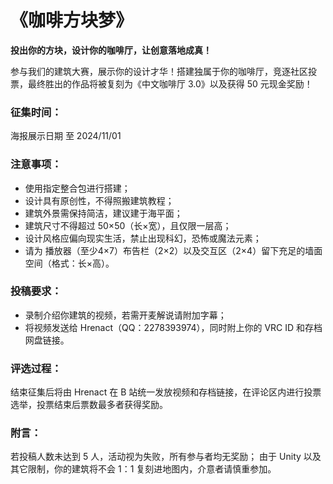 # 《咖啡方块梦》

__投出你的方块，设计你的咖啡厅，让创意落地成真！__

参与我们的建筑大赛，展示你的设计才华！搭建独属于你的咖啡厅，竞逐社区投票，最终胜出的作品将被复刻为《中文咖啡厅 3.0》以及获得 50 元现金奖励！

### 征集时间：
海报展示日期 至 2024/11/01

### 注意事项：
- 使用指定整合包进行搭建；
- 设计具有原创性，不得照搬建筑教程；
- 建筑外景需保持简洁，建议建于海平面；
- 建筑尺寸不得超过 50×50（长×宽），且仅限一层高；
- 设计风格应偏向现实生活，禁止出现科幻，恐怖或魔法元素；
- 请为 播放器（至少4×7）布告栏（2×2）以及交互区（2×4）留下充足的墙面空间（格式：长×高）。

### 投稿要求：
- 录制介绍你建筑的视频，若需开麦解说请附加字幕；
- 将视频发送给 Hrenact（QQ：2278393974），同时附上你的 VRC ID 和存档网盘链接。

### 评选过程：
结束征集后将由 Hrenact 在 B 站统一发放视频和存档链接，在评论区内进行投票选举，投票结束后票数最多者获得奖励。

### 附言：
若投稿人数未达到 5 人，活动视为失败，所有参与者均无奖励；
由于 Unity 以及其它限制，你的建筑将不会 1：1 复刻进地图内，介意者请慎重参加。